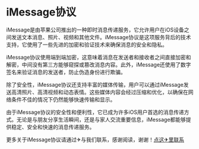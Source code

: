 # iMessage协议

iMessage是由苹果公司推出的一种即时消息传递服务，它允许用户在iOS设备之间发送文本消息、照片、视频和其他文件。iMessage协议是这项服务背后的技术支持，它使用了一些先进的加密和验证技术来确保消息的安全和隐私。

iMessage协议使用端到端加密，这意味着消息在发送者和接收者之间直接加密和解密，中间没有第三方能够窥探或篡改消息内容。此外，iMessage还使用了数字签名来验证消息的发送者，防止伪造身份进行欺骗。

除了安全性，iMessage协议还支持丰富的媒体传输，用户可以通过iMessage发送高清照片、高清视频和动态表情。这些媒体内容会经过压缩和优化，以确保在网络条件不佳的情况下仍然能够快速传输和显示。

由于iMessage协议的安全性和便利性，它已成为许多iOS用户首选的消息传递方式。无论是与朋友分享生活瞬间，还是与家人交流重要信息，iMessage都能够提供稳定、安全和快速的消息传递服务。

更多关于iMessage协议请通过✈与我们联系，感谢阅读，谢谢！[点这✈里联系](https://add.k02.cc)
